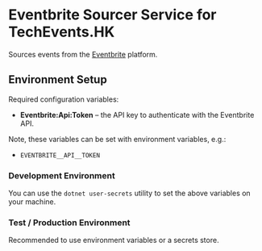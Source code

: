 Eventbrite Sourcer Service for TechEvents.HK
============================================

Sources events from the [Eventbrite](https://www.eventbrite.com/platform/api) platform.

## Environment Setup

Required configuration variables:
- **Eventbrite:Api:Token** – the API key to authenticate with the Eventbrite API.

Note, these variables can be set with environment variables, e.g.:
- `EVENTBRITE__API__TOKEN`

### Development Environment
You can use the `dotnet user-secrets` utility to set the above variables on your machine.

### Test / Production Environment
Recommended to use environment variables or a secrets store.